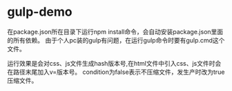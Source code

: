 # gulp-demo
在package.json所在目录下运行npm install命令，会自动安装package.json里面的所有依赖。
由于个人pc装的gulp有问题，在运行gulp命令时要有gulp.cmd这个文件。

运行效果是会对css、js文件生成hash版本号,在html文件中引入css、js文件时会在路径末尾加入v=版本号。
condition为false表示不压缩文件，发生产时改为true压缩文件。

